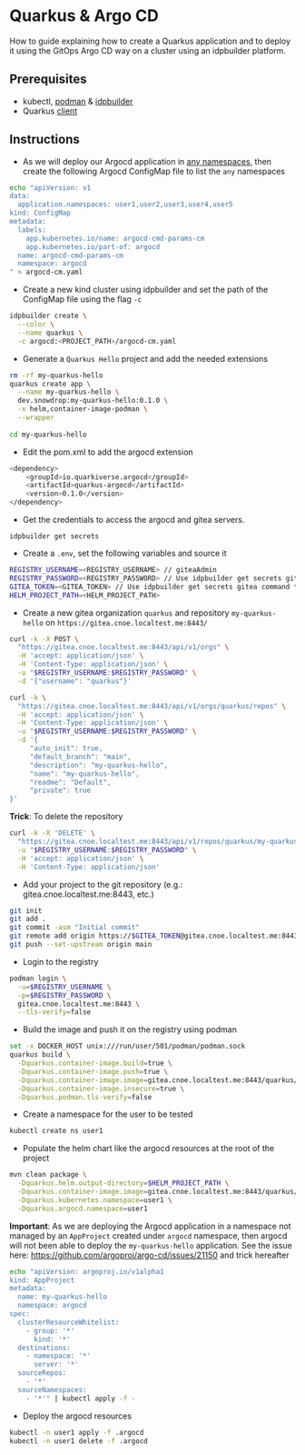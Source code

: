 # Quarkus & Argo CD

How to guide explaining how to create a Quarkus application and to deploy it using the GitOps Argo CD way on a cluster using an idpbuilder platform.

## Prerequisites

- kubectl, [podman](https://podman.io/docs/installation) & [idpbuilder](https://github.com/cnoe-io/idpbuilder?tab=readme-ov-file#getting-started)
- Quarkus [client](https://quarkus.io/get-started/)

## Instructions

- As we will deploy our Argocd application in [any namespaces](https://argo-cd.readthedocs.io/en/stable/operator-manual/app-any-namespace/), then create the following Argocd ConfigMap file to list the `any` namespaces
```bash
echo "apiVersion: v1
data:
  application.namespaces: user1,user2,user3,user4,user5
kind: ConfigMap
metadata:
  labels:
    app.kubernetes.io/name: argocd-cmd-params-cm
    app.kubernetes.io/part-of: argocd
  name: argocd-cmd-params-cm
  namespace: argocd
" > argocd-cm.yaml
```
- Create a new kind cluster using idpbuilder and set the path of the ConfigMap file using the flag `-c`
```bash
idpbuilder create \
  --color \
  --name quarkus \
  -c argocd:<PROJECT_PATH>/argocd-cm.yaml
```
- Generate a `Quarkus Hello` project and add the needed extensions
```bash
rm -rf my-quarkus-hello
quarkus create app \
  --name my-quarkus-hello \
  dev.snowdrop:my-quarkus-hello:0.1.0 \
  -x helm,container-image-podman \
  --wrapper
  
cd my-quarkus-hello
```
- Edit the pom.xml to add the argocd extension
```bash
<dependency>
    <groupId>io.quarkiverse.argocd</groupId>
    <artifactId>quarkus-argocd</artifactId>
    <version>0.1.0</version>
</dependency> 
```
- Get the credentials to access the argocd and gitea servers.
```
idpbuilder get secrets
```
- Create a `.env`, set the following variables and source it
```bash
REGISTRY_USERNAME=<REGISTRY_USERNAME> // giteaAdmin
REGISTRY_PASSWORD=<REGISTRY_PASSWORD> // Use idpbuilder get secrets gitea command to got it
GITEA_TOKEN=<GITEA_TOKEN> // Use idpbuilder get secrets gitea command to got it
HELM_PROJECT_PATH=<HELM_PROJECT_PATH>
```
- Create a new gitea organization `quarkus` and repository `my-quarkus-hello` on `https://gitea.cnoe.localtest.me:8443/`
```bash
curl -k -X POST \
  "https://gitea.cnoe.localtest.me:8443/api/v1/orgs" \
  -H 'accept: application/json' \
  -H 'Content-Type: application/json' \
  -u "$REGISTRY_USERNAME:$REGISTRY_PASSWORD" \
  -d '{"username": "quarkus"}'

curl -k \
  "https://gitea.cnoe.localtest.me:8443/api/v1/orgs/quarkus/repos" \
  -H 'accept: application/json' \
  -H 'Content-Type: application/json' \
  -u "$REGISTRY_USERNAME:$REGISTRY_PASSWORD" \
  -d '{
     "auto_init": true,
     "default_branch": "main",
     "description": "my-quarkus-hello",
     "name": "my-quarkus-hello",
     "readme": "Default",
     "private": true
}'  
```
**Trick**: To delete the repository
```bash
curl -k -X 'DELETE' \
  "https://gitea.cnoe.localtest.me:8443/api/v1/repos/quarkus/my-quarkus-hello" \
  -u "$REGISTRY_USERNAME:$REGISTRY_PASSWORD" \
  -H 'accept: application/json' \
  -H 'Content-Type: application/json'
```
- Add your project to the git repository (e.g.: gitea.cnoe.localtest.me:8443, etc.)
```bash
git init
git add .
git commit -asm "Initial commit"
git remote add origin https://$GITEA_TOKEN@gitea.cnoe.localtest.me:8443/quarkus/my-quarkus-hello.git
git push --set-upstream origin main
```
- Login to the registry
```bash
podman login \
  -u=$REGISTRY_USERNAME \
  -p=$REGISTRY_PASSWORD \
  gitea.cnoe.localtest.me:8443 \
  --tls-verify=false
```
- Build the image and push it on the registry using podman
```bash
set -x DOCKER_HOST unix:///run/user/501/podman/podman.sock
quarkus build \
  -Dquarkus.container-image.build=true \
  -Dquarkus.container-image.push=true \
  -Dquarkus.container-image.image=gitea.cnoe.localtest.me:8443/quarkus/my-quarkus-hello \
  -Dquarkus.container-image.insecure=true \
  -Dquarkus.podman.tls-verify=false
```
- Create a namespace for the user to be tested
```bash
kubectl create ns user1
```
- Populate the helm chart like the argocd resources at the root of the project
```bash
mvn clean package \
  -Dquarkus.helm.output-directory=$HELM_PROJECT_PATH \
  -Dquarkus.container-image.image=gitea.cnoe.localtest.me:8443/quarkus/my-quarkus-hello \
  -Dquarkus.kubernetes.namespace=user1 \
  -Dquarkus.argocd.namespace=user1
```
**Important**: As we are deploying the Argocd application in a namespace not managed by an `AppProject` created under `argocd` namespace, then argocd will not been able to deploy the `my-quarkus-hello` application. See the issue here: https://github.com/argoproj/argo-cd/issues/21150 and trick hereafter
```bash
echo "apiVersion: argoproj.io/v1alpha1
kind: AppProject
metadata:
  name: my-quarkus-hello
  namespace: argocd
spec:
  clusterResourceWhitelist:
    - group: '*'
      kind: '*'
  destinations:
    - namespace: '*'
      server: '*'
  sourceRepos:
    - '*'
  sourceNamespaces:
    - '*'" | kubectl apply -f -
```
- Deploy the argocd resources
```bash
kubectl -n user1 apply -f .argocd
kubectl -n user1 delete -f .argocd
```
 

